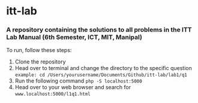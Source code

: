# itt-lab

### A repository containing the solutions to all problems in the ITT Lab Manual (6th Semester, ICT, MIT, Manipal)

To run, follow these steps:


1. Clone the repository
2. Head over to terminal and change the directory to the specific question
`example: cd /Users/yourusername/Documents/Github/itt-lab/lab1/q1`
3. Run the following command
`php -S localhost:5000`
4. Head over to your web browser and search for
`www.localhost:5000/l1q1.html`
